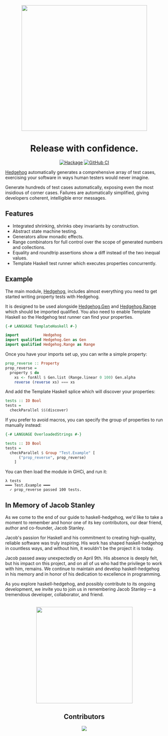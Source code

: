 <!--
Apologies to those who are able to read this. Unfortunately, Hackage
doesn't seem to render the HTML portion of the markdown spec so you may
be better off paying us a visit on GitHub instead:
https://github.com/hedgehogqa/haskell-hedgehog

https://preview.webflow.com/preview/hedgehogqa?utm_medium=preview_link&utm_source=dashboard&utm_content=hedgehogqa&preview=e42e956627c1ec686ee73fc48a20fb71&workflow=preview
-->

<div align="center">

<img width="400" src="https://github.com/hedgehogqa/haskell-hedgehog/raw/master/img/hedgehog-text-logo.png" />

# Release with confidence.

[![Hackage][hackage-shield]][hackage] [![GitHub CI][github-shield]][github-ci]

<div align="left">

[Hedgehog](https://web.archive.org/web/20240329171125/https://hedgehog.qa/) automatically generates a comprehensive array of test cases, exercising your software in ways human testers would never imagine.

Generate hundreds of test cases automatically, exposing even the most insidious of corner cases. Failures are automatically simplified, giving developers coherent, intelligible error messages.

## Features

- Integrated shrinking, shrinks obey invariants by construction.
- Abstract state machine testing.
- Generators allow monadic effects.
- Range combinators for full control over the scope of generated numbers and collections.
- Equality and roundtrip assertions show a diff instead of the two inequal values.
- Template Haskell test runner which executes properties concurrently.

## Example

The main module, [Hedgehog][haddock-hedgehog], includes almost
everything you need to get started writing property tests with Hedgehog.

It is designed to be used alongside [Hedgehog.Gen][haddock-hedgehog-gen]
and [Hedgehog.Range][haddock-hedgehog-range] which should be imported
qualified. You also need to enable Template Haskell so the Hedgehog test
runner can find your properties.


```hs
{-# LANGUAGE TemplateHaskell #-}

import           Hedgehog
import qualified Hedgehog.Gen as Gen
import qualified Hedgehog.Range as Range
```

Once you have your imports set up, you can write a simple property:

```hs
prop_reverse :: Property
prop_reverse =
  property $ do
    xs <- forAll $ Gen.list (Range.linear 0 100) Gen.alpha
    reverse (reverse xs) === xs
```

And add the Template Haskell splice which will discover your properties:

```hs
tests :: IO Bool
tests =
  checkParallel $$(discover)
```

If you prefer to avoid macros, you can specify the group of properties
to run manually instead:

```hs
{-# LANGUAGE OverloadedStrings #-}

tests :: IO Bool
tests =
  checkParallel $ Group "Test.Example" [
      ("prop_reverse", prop_reverse)
    ]
```

You can then load the module in GHCi, and run it:

```
λ tests
━━━ Test.Example ━━━
  ✓ prop_reverse passed 100 tests.

```

## In Memory of Jacob Stanley

As we come to the end of our guide to haskell-hedgehog, we'd like to take a moment to remember and honor one of its key contributors, our dear friend, author and co-founder, Jacob Stanley.

Jacob's passion for Haskell and his commitment to creating high-quality, reliable software was truly inspiring. His work has shaped haskell-hedgehog in countless ways, and without him, it wouldn't be the project it is today.

Jacob passed away unexpectedly on April 9th. His absence is deeply felt, but his impact on this project, and on all of us who had the privilege to work with him, remains. We continue to maintain and develop haskell-hedgehog in his memory and in honor of his dedication to excellence in programming.

As you explore haskell-hedgehog, and possibly contribute to its ongoing development, we invite you to join us in remembering Jacob Stanley — a tremendous developer, collaborator, and friend.

<div align="center">
<br />
<img width="307" src="https://github.com/hedgehogqa/haskell-hedgehog/raw/master/img/hedgehog-logo-grey.png" />

## Contributors

<a href="https://github.com/hedgehogqa/haskell-hedgehog/graphs/contributors">
  <img src="https://contrib.rocks/image?repo=hedgehogqa/haskell-hedgehog" />
</a>

 [hackage]: http://hackage.haskell.org/package/hedgehog
 [hackage-shield]: https://img.shields.io/hackage/v/hedgehog.svg?style=flat

 [github-shield]: https://github.com/hedgehogqa/haskell-hedgehog/actions/workflows/haskell-ci.yml/badge.svg
 [github-ci]: https://github.com/hedgehogqa/haskell-hedgehog/actions/workflows/haskell-ci.yml

 [haddock-hedgehog]: http://hackage.haskell.org/package/hedgehog/docs/Hedgehog.html
 [haddock-hedgehog-gen]: http://hackage.haskell.org/package/hedgehog/docs/Hedgehog-Gen.html
 [haddock-hedgehog-range]: http://hackage.haskell.org/package/hedgehog/docs/Hedgehog-Range.html
